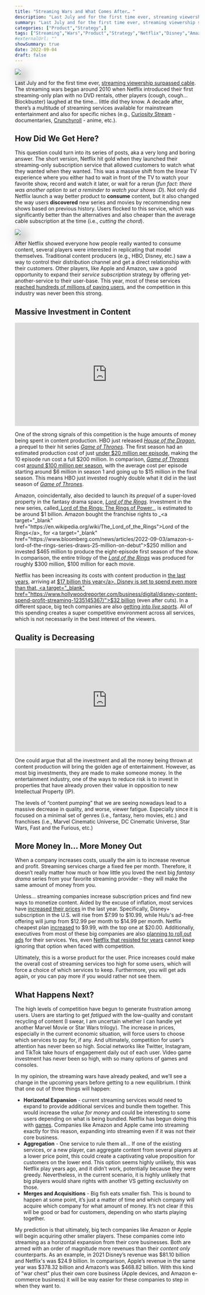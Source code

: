 ```yaml
---
title: "Streaming Wars and What Comes After… "
description: "Last July and for the first time ever, streaming viewership surpassed cable. The streaming wars began around 2010 when Netflix introduced their first streaming-only plan with no DVD rentals, other players laughed at the time… little did they know. A decade after, there’s a multitude of streaming services available for mainstream entertainment and also for specific niches. What will happen next?"
summary: "Last July and for the first time ever, streaming viewership surpassed cable. The streaming wars began around 2010 when Netflix introduced their first streaming-only plan with no DVD rentals, other players laughed at the time… little did they know. A decade after, there’s a multitude of streaming services available for mainstream entertainment and also for specific niches. What will happen next?"
categories: ["Product","Strategy",]
tags: ["Streaming","Wars","Product","Strategy","Netflix","Disney","Amazon","Apple","Prediction"]
#externalUrl: ""
showSummary: true
date: 2022-09-04
draft: false
---
```


<img style="box-shadow: 10px 10px 30px 2px rgba(0,0,0,0.6);" src="feature.jpg"/>

Last July and for the first time ever, <a target="_blank" href="https://www.forbes.com/sites/carlieporterfield/2022/08/18/streaming-viewership-surpasses-cable-for-first-time-nielsen-says/?sh=76189d23767e">streaming viewership surpassed cable</a>. The streaming wars began around 2010 when Netflix introduced their first streaming-only plan with no DVD rentals, other players (cough, cough… Blockbuster) laughed at the time… little did they know. A decade after, there’s a multitude of streaming services available for mainstream entertainment and also for specific niches (e.g., <a target="_blank" href="https://curiositystream.com">Curiosity Stream</a> - documentaries, <a target="_blank" href="https://www.crunchyroll.com/">Crunchyroll</a> - anime, etc.). 


## How Did We Get Here?
This question could turn into its series of posts, aka a very long and boring answer. The short version, Netflix hit gold when they launched their streaming-only subscription service that allowed customers to watch what they wanted when they wanted. This was a massive shift from the linear TV experience where you either had to wait in front of the TV to watch your favorite show, record and watch it later, or wait for a rerun (_fun fact: there was another option to set a reminder to watch your shows :D_). Not only did Netflix launch a way better product to **consume** content, but it also changed the way users **discovered** new series and movies by recommending new shows based on previous history. Users flocked to this service, which was significantly better than the alternatives and also cheaper than the average cable subscription at the time (i.e., _cutting the chord_).

<img style="box-shadow: 10px 10px 30px 2px rgba(0,0,0,0.6);" src="players.png"/>

  
After Netflix showed everyone how people really wanted to consume content, several players were interested in replicating that model themselves. Traditional content producers (e.g., HBO, Disney, etc.) saw a way to control their distribution channel and get a direct relationship with their customers. Other players, like Apple and Amazon, saw a good opportunity to expand their _service subscription_ strategy by offering yet-another-service to their user-base. This year, most of these services <a target="_blank" href="https://www.indiewire.com/2022/08/how-many-subscribers-netflix-hbo-max-disney-plus-1234744445/">reached hundreds of millions of paying users</a>, and the competition in this industry was never been this strong.

## Massive Investment in Content

<div style="width:100%;height:0;padding-bottom:56%;position:relative;"><iframe src="https://giphy.com/embed/2u11zpzwyMTy8" width="100%" height="100%" style="position:absolute" frameBorder="0" class="giphy-embed" allowFullScreen></iframe></div>

One of the strong signals of this competition is the huge amounts of money being spent in content production. HBO just released _<a target="_blank" href="https://en.wikipedia.org/wiki/House_of_the_Dragon">House of the Dragon</a>_, a prequel to their hit series _<a target="_blank" href="https://en.wikipedia.org/wiki/Game_of_Thrones">Game of Thrones</a>_. The first season had an estimated production cost of just <a target="_blank" href="https://variety.com/2022/tv/news/house-of-the-dragon-budget-episode-cost-1235238285/">under $20 million per episode</a>, making the 10 episode run cost a full $200 million. In comparison, _<a target="_blank" href="https://en.wikipedia.org/wiki/Game_of_Thrones">Game of Thrones</a>_ cost <a target="_blank" href="https://variety.com/2022/tv/news/house-of-the-dragon-budget-episode-cost-1235238285/">around $100 million per season</a>, with the average cost per episode starting around $6 million in season 1 and going up to $15 million in the final season. This means HBO just invested roughly double what it did in the last season of _<a target="_blank" href="https://en.wikipedia.org/wiki/Game_of_Thrones">Game of Thrones</a>_. 

Amazon, coincidentally, also decided to launch its _prequel_ of a super-loved property in the fantasy drama space, _<a target="_blank" href="https://en.wikipedia.org/wiki/The_Lord_of_the_Rings">Lord of the Rings</a>_. Investment in the new series, called_<a target="_blank" href="https://en.wikipedia.org/wiki/The_Lord_of_the_Rings:_The_Rings_of_Power">Lord of the Rings: The Rings of Power</a>_, is estimated to be around $1 billion. Amazon bought the franchise rights to _<a target="_blank" href="https://en.wikipedia.org/wiki/The_Lord_of_the_Rings">Lord of the Rings</a>_ for <a target="_blank" href="https://www.bloomberg.com/news/articles/2022-09-03/amazon-s-lord-of-the-rings-series-draws-25-million-on-debut">$250 million</a> and invested $465 million to produce the eight-episode first season of the show. In comparison, the entire trilogy of the _<a target="_blank" href="https://en.wikipedia.org/wiki/The_Lord_of_the_Rings">Lord of the Rings</a>_ was produced for roughly $300 million, $100 million for each movie.

Netflix has been increasing its costs with content production in <a target="_blank" href="https://www.statista.com/statistics/964789/netflix-content-spend-worldwide/">the last years</a>, arriving at <a target="_blank" href="https://deadline.com/2022/07/netflix-content-spending-plateau-17-billion-1235072812/">$17 billion this year</a>. Disney is set to spend even more than that, <a target="_blank" href="https://www.hollywoodreporter.com/business/digital/disney-content-spend-profit-streaming-1235145367/">$32 billion</a> (even after cuts). In a different space, big tech companies are also <a target="_blank" href="https://www.nytimes.com/2022/07/24/technology/sports-streaming-rights.html">getting into _live sports_</a>. All of this spending creates a super competitive environment across all services, which is not necessarily in the best interest of the viewers.

## Quality is Decreasing

<div style="width:100%;height:0;padding-bottom:56%;position:relative;"><iframe src="https://giphy.com/embed/l0IycBz4icBmwxV6M" width="100%" height="100%" style="position:absolute" frameBorder="0" class="giphy-embed" allowFullScreen></iframe></div>

One could argue that all the investment and all the money being thrown at content production will bring the golden age of entertainment. However, as most big investments, they are made to make someone money. In the entertainment industry, one of the ways to reduce risk is to invest in properties that have already proven their value in opposition to new Intellectual Property (IP).
  
The levels of “content pumping” that we are seeing nowadays lead to a massive decrease in quality, and worse, viewer fatigue. Especially since it is focused on a minimal set of genres (i.e., fantasy, hero movies, etc.) and franchises (i.e., Marvel Cinematic Universe, DC Cinematic Universe, Star Wars, Fast and the Furious, etc.)

## More Money In… More Money Out
When a company increases costs, usually the aim is to increase revenue and profit. Streaming services charge a fixed fee per month. Therefore, it doesn’t really matter how much or how little you loved the next big _fantasy drama_ series from your favorite streaming provider – they will make the same amount of money from you. 
  
Unless… streaming companies increase subscription prices and find new ways to monetize content. Aided by the excuse of inflation, most services have <a target="_blank" href="https://fortune.com/2022/08/11/disney-plus-hulu-price-increase-hbo-max-paramount-peacock/">increased their prices</a> in the last year. Specifically, Disney+ subscription in the U.S. will rise from $7.99 to $10.99, while Hulu's ad-free offering will jump from $12.99 per month to $14.99 per month. Netflix cheapest plan <a target="_blank" href="https://www.theverge.com/2022/3/24/22993562/netflix-price-increase-us-plans-2022">increased</a> to $9.99, with the top one at $20.00. Additionally, executives from most of these big companies are also <a target="_blank" href="https://www.forbes.com/sites/forbescommunicationscouncil/2022/06/17/why-streaming-platforms-are-accelerating-their-plans-for-an-advertising-model-now/">planning to roll out ads</a> for their services. Yes, even <a target="_blank" href="https://www.nytimes.com/2022/04/19/business/media/netflix-amazon-disney-ads.html">Netflix that resisted for years</a>
 cannot keep ignoring that option when faced with competition.

Ultimately, this is a worse product for the user. Price increases could make the overall cost of streaming services too high for some users, which will force a choice of which services to keep. Furthermore, you will get ads again, or you can pay more if you would rather not see them. 

## What Happens Next?
The high levels of competition have begun to generate frustration among users. Users are starting to get _fatigued_ with the low-quality and constant recycling of content (I swear, I am uncertain whether I can handle yet another Marvel Movie or Star Wars trilogy). The increase in prices, especially in the current economic situation, will force users to choose which services to pay for, if any. And ultimately, competition for user’s attention has never been so high. Social networks like Twitter, Instagram, and TikTok take hours of engagement daily out of each user. Video game investment has never been so high, with so many options of games and consoles. 

In my opinion, the streaming wars have already peaked, and we’ll see a change in the upcoming years before getting to a new equilibrium. I think that one out of three things will happen: 

- **Horizontal Expansion** - current streaming services would need to expand to provide additional services and bundle them together. This would increase the _value for money_ and could be interesting to some users depending on what is being bundled. Netflix has begun doing this with <a target="_blank" href="https://www.wired.com/story/how-to-play-netflix-games/">games</a>. Companies like Amazon and Apple came into streaming exactly for this reason, expanding into streaming even if it was not their core business. 
- **Aggregation** - One service to rule them all… If one of the existing services, or a new player, can aggregate content from several players at a lower price point, this could create a captivating value proposition for customers on the lower end. This option seems highly unlikely, this was Netflix play years ago, and it didn’t work, potentially because they were greedy. Nevertheless, in the current scenario, it is highly unlikely that big players would share rights with another VS getting exclusivity on those.
- **Merges and Acquisitions** - Big fish eats smaller fish. This is bound to happen at some point, it’s just a matter of time and which company will acquire which company for what amount of money. It’s not clear if this will be good or bad for customers, depending on who starts playing together.

My prediction is that ultimately, big tech companies like Amazon or Apple will begin acquiring other smaller players. These companies come into streaming as a horizontal expansion from their core businesses. Both are armed with an order of magnitude more revenues than their _content only_ counterparts. As an example, in 2021 Disney’s revenue was $81.10 billion and Netflix's was $24.9 billion. In comparison, Apple’s revenue in the same year was $378.32 billion and Amazon’s was $468.82 billion. With this kind of “war chest” plus their own core business (Apple devices, and Amazon e-commerce business) it will be way easier for these companies to step in when they want to.
